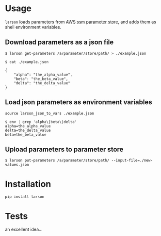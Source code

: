 # Usage

`larson` loads parameters from [AWS ssm parameter store](https://docs.aws.amazon.com/systems-manager/latest/userguide/systems-manager-paramstore.html), and adds them as shell environment variables.

## Download parameters as a json file

```
$ larson get-parameters /a/parameter/store/path/ > ./example.json
```

```
$ cat ./example.json

{
    "alpha": "the_alpha_value",
    "beta": "the_beta_value",
    "delta": "the_delta_value"
}
```

## Load json parameters as environment variables

```
source larson_json_to_vars ./example.json
```

```
$ env | grep 'alpha\|beta\|delta'
alpha=the_alpha_value
delta=the_delta_value
beta=the_beta_value
```

## Upload parameters to parameter store

```
$ larson put-parameters /a/parameter/store/path/ --input-file=./new-values.json
```

# Installation

`pip install larson`

# Tests

an excellent idea...